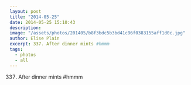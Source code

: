 ```yaml
---
layout: post
title: "2014-05-25"
date: 2014-05-25 15:10:43
description: 
image: "/assets/photos/201405/b8f3bdc5b3bd41c96f0383155aff1d0c.jpg"
author: Elise Plain
excerpt: 337. After dinner mints #hmmm
tags: 
  - photos
  - all
---
```


337. After dinner mints #hmmm
<p></p>
